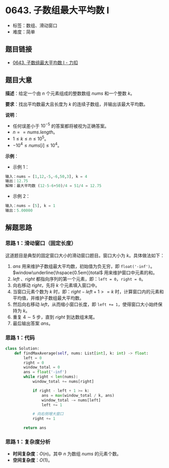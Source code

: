 # 0643. 子数组最大平均数 I

- 标签：数组、滑动窗口
- 难度：简单

## 题目链接

- [0643. 子数组最大平均数 I - 力扣](https://leetcode.cn/problems/maximum-average-subarray-i/)

## 题目大意

**描述**：给定一个由 $n$ 个元素组成的整数数组 $nums$ 和一个整数 $k$。

**要求**：找出平均数最大且长度为 $k$ 的连续子数组，并输出该最大平均数。

**说明**：

- 任何误差小于 $10^{-5}$ 的答案都将被视为正确答案。
- $n == nums.length$。
- $1 \le k \le n \le 10^5$。
- $-10^4 \le nums[i] \le 10^4$。

**示例**：

- 示例 1：

```python
输入：nums = [1,12,-5,-6,50,3], k = 4
输出：12.75
解释：最大平均数 (12-5-6+50)/4 = 51/4 = 12.75
```

- 示例 2：

```python
输入：nums = [5], k = 1
输出：5.00000
```

## 解题思路

### 思路 1：滑动窗口（固定长度）

这道题目是典型的固定窗口大小的滑动窗口题目。窗口大小为 $k$。具体做法如下：

1. $ans$ 用来维护子数组最大平均数，初始值为负无穷，即 `float('-inf')`。$window\underline{\hspace{0.5em}}total$ 用来维护窗口中元素的和。
2. $left$ 、$right$ 都指向序列的第一个元素，即：`left = 0`，`right = 0`。
3. 向右移动 $right$，先将 $k$ 个元素填入窗口中。
4. 当窗口元素个数为 $k$ 时，即：$right - left + 1 >= k$ 时，计算窗口内的元素和平均值，并维护子数组最大平均数。
5. 然后向右移动 $left$，从而缩小窗口长度，即 `left += 1`，使得窗口大小始终保持为 $k$。
6. 重复 $4 \sim 5$ 步，直到 $right$ 到达数组末尾。
7. 最后输出答案 $ans$。

### 思路 1：代码

```python
class Solution:
    def findMaxAverage(self, nums: List[int], k: int) -> float:
        left = 0
        right = 0
        window_total = 0
        ans = float('-inf')
        while right < len(nums):
            window_total += nums[right]

            if right - left + 1 >= k:
                ans = max(window_total / k, ans)
                window_total -= nums[left]
                left += 1

            # 向右侧增大窗口
            right += 1

        return ans
```

### 思路 1：复杂度分析

- **时间复杂度**：$O(n)$。其中 $n$ 为数组 $nums$ 的元素个数。
- **空间复杂度**：$O(1)$。